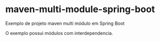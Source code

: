 # maven-multi-module-spring-boot
Exemplo de projeto maven multi módulo em Spring Boot

O exemplo possui módulos com interdependencia.
